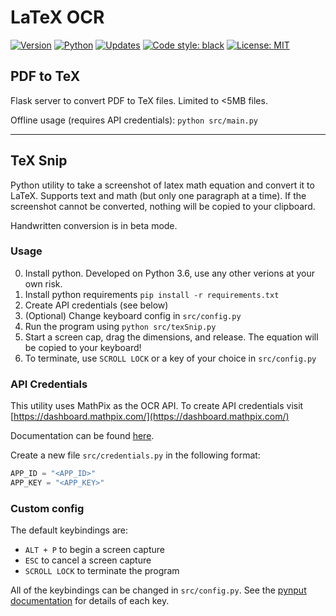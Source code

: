 # LaTeX OCR
[![Version](https://img.shields.io/badge/Version-1.1.0-1f425f.svg)](https://shields.io/)
[![Python](https://img.shields.io/badge/Python-3.6-1abc9c.svg)](https://shields.io/)
[![Updates](https://pyup.io/repos/github/matthew29tang/img-latex/shield.svg)](https://pyup.io/repos/github/matthew29tang/img-latex/)
<a href="https://github.com/psf/black"><img alt="Code style: black" src="https://img.shields.io/badge/code%20style-black-000000.svg"></a>
[![License: MIT](https://img.shields.io/badge/License-MIT-blue.svg)](https://opensource.org/licenses/MIT)

## PDF to TeX
Flask server to convert PDF to TeX files. Limited to <5MB files.

Offline usage (requires API credentials): `python src/main.py`

---

## TeX Snip

Python utility to take a screenshot of latex math equation and convert it to LaTeX. Supports text and math (but only one paragraph at a time). If the screenshot cannot be converted, nothing will be copied to your clipboard.

Handwritten conversion is in beta mode.

### Usage
0) Install python. Developed on Python 3.6, use any other verions at your own risk.
1) Install python requirements `pip install -r requirements.txt`
2) Create API credentials (see below)
3) (Optional) Change keyboard config in `src/config.py`
4) Run the program using `python src/texSnip.py`
5) Start a screen cap, drag the dimensions, and release. The equation will be copied to your keyboard!
6) To terminate, use `SCROLL LOCK` or a key of your choice in `src/config.py`

### API Credentials

This utility uses MathPix as the OCR API. To create API credentials visit [https://dashboard.mathpix.com/](https://dashboard.mathpix.com/)

Documentation can be found [here](https://docs.mathpix.com/#request-parameters6).

Create a new file `src/credentials.py` in the following format:
```python
APP_ID = "<APP_ID>"
APP_KEY = "<APP_KEY>"
```

### Custom config
The default keybindings are:
* `ALT + P` to begin a screen capture
* `ESC` to cancel a screen capture
* `SCROLL LOCK` to terminate the program

All of the keybindings can be changed in `src/config.py`. See the [pynput documentation](https://pynput.readthedocs.io/en/latest/keyboard.html) for details of each key.
